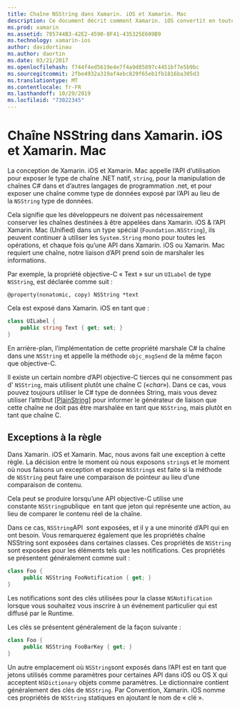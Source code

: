 ```yaml
---
title: Chaîne NSString dans Xamarin. iOS et Xamarin. Mac
description: Ce document décrit comment Xamarin. iOS convertit en toute transparence les objets C# chaîne NSString en objets String, lorsque cela ne se produit pas.
ms.prod: xamarin
ms.assetid: 785744B3-42E2-4590-8F41-435325E609B9
ms.technology: xamarin-ios
author: davidortinau
ms.author: daortin
ms.date: 03/21/2017
ms.openlocfilehash: f744f4ed5619e4e7f4a9d85897c4451bf7e5b9bc
ms.sourcegitcommit: 2fbe4932a319af4ebc829f65eb1fb1816ba305d3
ms.translationtype: MT
ms.contentlocale: fr-FR
ms.lasthandoff: 10/29/2019
ms.locfileid: "73022345"
---
```

# <a name="nsstring-in-xamarinios-and-xamarinmac"></a>Chaîne NSString dans Xamarin. iOS et Xamarin. Mac

La conception de Xamarin. iOS et Xamarin. Mac appelle l’API d’utilisation pour exposer le type de chaîne .NET natif, `string`, pour la manipulation de chaînes C# dans et d’autres langages de programmation .net, et pour exposer une chaîne comme type de données exposé par l’API au lieu de la `NSString` type de données.

Cela signifie que les développeurs ne doivent pas nécessairement conserver les chaînes destinées à être appelées dans Xamarin. iOS & l’API Xamarin. Mac (Unified) dans un type spécial (`Foundation.NSString`), ils peuvent continuer à utiliser les `System.String` mono pour toutes les opérations, et chaque fois qu’une API dans Xamarin. iOS ou Xamarin. Mac requiert une chaîne, notre liaison d’API prend soin de marshaler les informations.

Par exemple, la propriété objective-C « Text » sur un `UILabel` de type `NSString`, est déclarée comme suit :

```objc
@property(nonatomic, copy) NSString *text
```

Cela est exposé dans Xamarin. iOS en tant que :

```csharp
class UILabel {
    public string Text { get; set; }
}
```

En arrière-plan, l’implémentation de cette propriété marshale C# la chaîne dans une `NSString` et appelle la méthode `objc_msgSend` de la même façon que objective-C.

Il existe un certain nombre d’API objective-C tierces qui ne consomment pas d' `NSString`, mais utilisent plutôt une chaîne C («*char*»). Dans ce cas, vous pouvez toujours utiliser le C# type de données String, mais vous devez utiliser l’attribut [[PlainString]](~/cross-platform/macios/binding/objective-c-libraries.md) pour informer le générateur de liaison que cette chaîne ne doit pas être marshalée en tant que `NSString`, mais plutôt en tant que chaîne C.

 <a name="Exceptions_to_the_Rule" />

## <a name="exceptions-to-the-rule"></a>Exceptions à la règle

Dans Xamarin. iOS et Xamarin. Mac, nous avons fait une exception à cette règle. La décision entre le moment où nous exposons `string`s et le moment où nous faisons un exception et expose `NSString`s est faite si la méthode de `NSString` peut faire une comparaison de pointeur au lieu d’une comparaison de contenu.

Cela peut se produire lorsqu’une API objective-C utilise une constante `NSString`publique  en tant que jeton qui représente une action, au lieu de comparer le contenu réel de la chaîne.

Dans ce cas, `NSString`API  sont exposées, et il y a une minorité d’API qui en ont besoin. Vous remarquerez également que les propriétés chaîne NSString sont exposées dans certaines classes. Ces propriétés de `NSString` sont exposées pour les éléments tels que les notifications. Ces propriétés se présentent généralement comme suit :

```csharp
class Foo {
     public NSString FooNotification { get; }
}
```

Les notifications sont des clés utilisées pour la classe `NSNotification` lorsque vous souhaitez vous inscrire à un événement particulier qui est diffusé par le Runtime.

Les clés se présentent généralement de la façon suivante :

```csharp
class Foo {
     public NSString FooBarKey { get; }
}
```

Un autre emplacement où `NSString`sont exposés dans l’API est en tant que jetons utilisés comme paramètres pour certaines API dans iOS ou OS X qui acceptent `NSDictionary` objets comme paramètres. Le dictionnaire contient généralement des clés de `NSString`. Par Convention, Xamarin. iOS nomme ces propriétés de `NSString` statiques en ajoutant le nom de « clé ».
